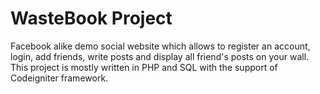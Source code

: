 # WasteBook Project 
Facebook alike demo social website which allows to register an account, login, add friends, write posts and display all friend's posts on your wall.
This project is mostly written in PHP and SQL with the support of Codeigniter framework.
